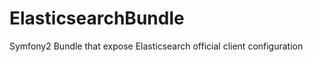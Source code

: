 ElasticsearchBundle
===================

Symfony2 Bundle that expose Elasticsearch official client configuration
